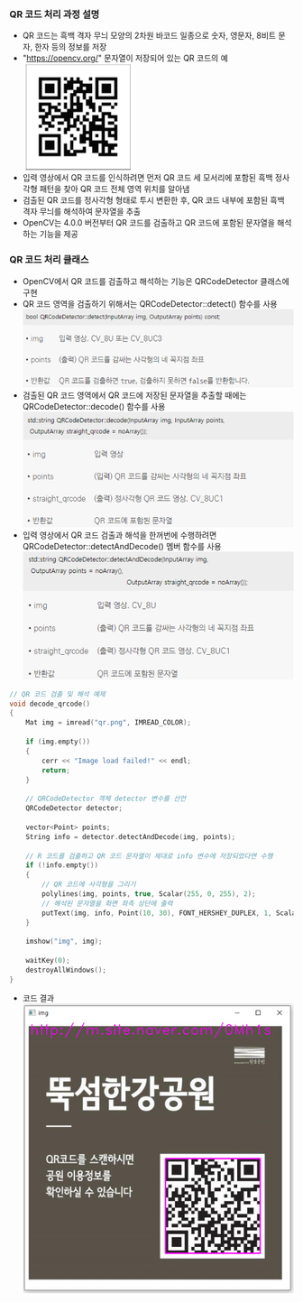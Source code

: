 ### QR 코드 처리 과정 설명
* QR 코드는 흑백 격자 무늬 모양의 2차원 바코드 일종으로 숫자, 영문자, 8비트 문자, 한자 등의 정보를 저장
* "https://opencv.org/" 문자열이 저장되어 있는 QR 코드의 예
<br/> <img src="./img/OCV022.PNG"/>
* 입력 영상에서 QR 코드를 인식하려면 먼저 QR 코드 세 모서리에 포함된 흑백 정사각형 패턴을 찾아 QR 코드 전체 영역 위치를 알아냄
* 검출된 QR 코드를 정사각형 형태로 투시 변환한 후, QR 코드 내부에 포함된 흑백 격자 무늬를 해석하여 문자열을 추출
* OpenCV는 4.0.0 버전부터 QR 코드를 검출하고 QR 코드에 포함된 문자열을 해석하는 기능을 제공

### QR 코드 처리 클래스
* OpenCV에서 QR 코드를 검출하고 해석하는 기능은 QRCodeDetector 클래스에 구현
* QR 코드 영역을 검출하기 위해서는 QRCodeDetector::detect() 함수를 사용
<br/> <img src="./img/OCV023.PNG"/>
* 검출된 QR 코드 영역에서 QR 코드에 저장된 문자열을 추출할 때에는 QRCodeDetector::decode() 함수를 사용
<br/> <img src="./img/OCV024.PNG"/>
* 입력 영상에서 QR 코드 검출과 해석을 한꺼번에 수행하려면 QRCodeDetector::detectAndDecode() 멤버 함수를 사용
<br/> <img src="./img/OCV025.PNG"/>
```cpp
// QR 코드 검출 및 해석 예제
void decode_qrcode()
{
	Mat img = imread("qr.png", IMREAD_COLOR);

	if (img.empty())
	{
		cerr << "Image load failed!" << endl;
		return;
	}

	// QRCodeDetector 객체 detector 변수를 선언
	QRCodeDetector detector;

	vector<Point> points;
	String info = detector.detectAndDecode(img, points);

	// R 코드를 검출하고 QR 코드 문자열이 제대로 info 변수에 저장되었다면 수행
	if (!info.empty())
	{
		// QR 코드에 사각형을 그리기 
		polylines(img, points, true, Scalar(255, 0, 255), 2);
		// 해석된 문자열을 화면 좌측 상단에 출력
		putText(img, info, Point(10, 30), FONT_HERSHEY_DUPLEX, 1, Scalar(255, 0, 255));
	}

	imshow("img", img);

	waitKey(0);
	destroyAllWindows();
}
```
* 코드 결과 
<br/> <img src="./img/OCV026.PNG" width="600"/>
